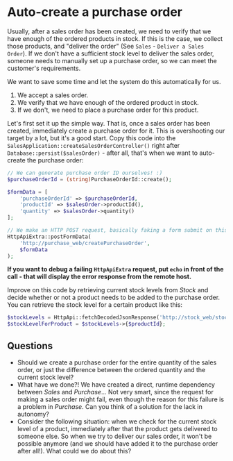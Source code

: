 # Auto-create a purchase order

Usually, after a sales order has been created, we need to verify that we have enough of the ordered products in stock. If this is the case, we collect those products, and "deliver the order" (See `Sales` - `Deliver a Sales Order`). If we don't have a sufficient stock level to deliver the sales order, someone needs to manually set up a purchase order, so we can meet the customer's requirements.

We want to save some time and let the system do this automatically for us.

1. We accept a sales order.
2. We verify that we have enough of the ordered product in stock.
3. If we don't, we need to place a purchase order for this product.

Let's first set it up the simple way. That is, once a sales order has been created, immediately create a purchase order for it. This is overshooting our target by a lot, but it's a good start. Copy this code into the `SalesApplication::createSalesOrderController()` right after `Database::persist($salesOrder)` - after all, that's when we want to auto-create the purchase order:

```php
// We can generate purchase order ID ourselves! :)
$purchaseOrderId = (string)PurchaseOrderId::create();

$formData = [
    'purchaseOrderId' => $purchaseOrderId,
    'productId' => $salesOrder->productId(),
    'quantity' => $salesOrder->quantity()
];

// We make an HTTP POST request, basically faking a form submit on this page
HttpApiExtra::postFormData(
    'http://purchase_web/createPurchaseOrder',
    $formData
);
```

**If you want to debug a failing `HttpApiExtra` request, put `echo` in front of the call - that will display the error response from the remote host.** 

Improve on this code by retrieving current stock levels from *Stock* and decide whether or not a product needs to be added to the purchase order. You can retrieve the stock level for a certain product like this:

```php
$stockLevels = HttpApi::fetchDecodedJsonResponse('http://stock_web/stockLevels');
$stockLevelForProduct = $stockLevels->{$productId}; 
```

## Questions

- Should we create a purchase order for the entire quantity of the sales order, or just the difference between the ordered quantity and the current stock level? 
- What have we done?! We have created a direct, runtime dependency between *Sales* and *Purchase*... Not very smart, since the request for making a sales order might fail, even though the reason for this failure is a problem in *Purchase*. Can you think of a solution for the lack in autonomy?
- Consider the following situation: when we check for the current stock level of a product, immediately after that the product gets delivered to someone else. So when we try to deliver our sales order, it won't be possible anymore (and we should have added it to the purchase order after all!). What could we do about this?

